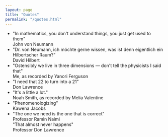 ```yaml
---
layout: page
title: "Quotes"
permalink: "/quotes.html"
---
```


- "In mathematics, you don't understand things, you just get used to them"\
  John von Neumann
- "Dr. von Neumann, ich möchte gerne wissen, was ist denn eigentlich ein Hilbertscher Raum?"\
  David Hilbert
- "Ostensibly we live in three dimensions — don't tell the physicists I said that"\
  Me, as recorded by Yanori Ferguson
- "I need that 22 to turn into a 21"\
  Don Lawrence
- "It's a little a lot."\
  Noah Smith, as recorded by Melia Valentine
- "Phenomenologizing"\
  Kawena Jacobs
- "The one we need is the one that is correct"\
  Professor Ramin Naimi\
  "That almost never happens"\
  Professor Don Lawrence

